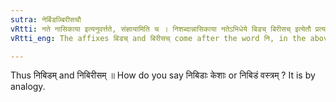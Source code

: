 ```yaml
---
sutra: नेर्बिडज्बिरीसचौ
vRtti: नते नासिकाया इत्यनुवर्त्तते, संज्ञायामिति च । निशब्दान्नासिकाया नतेऽभिधेये बिडच् बिरीसच् इत्येतौ प्रत्ययौ भवतः ॥
vRtti_eng: The affixes बिडच् and बिरीसच् come after the word नि, in the above sense of a hooked nose, the whole word being a Name.

---
```

Thus निबिडम् and निबिरीसम् ॥ How do you say निबिडाः केशाः or निबिडं वस्त्रम् ? It is by analogy.
